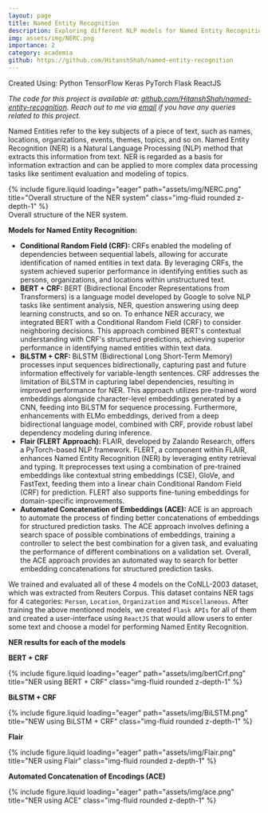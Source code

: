 ```yaml
---
layout: page
title: Named Entity Recognition
description: Exploring different NLP models for Named Entity Recognition.
img: assets/img/NERC.png
importance: 2
category: academia
github: https://github.com/HitanshShah/named-entity-recognition
---
```

Created Using: <span class="badge" style="background-color: var(--global-theme-color); border-color: var(--global-theme-color) !important">Python</span> <span class="badge" style="background-color: var(--global-theme-color); border-color: var(--global-theme-color) !important">TensorFlow</span> <span class="badge" style="background-color: var(--global-theme-color); border-color: var(--global-theme-color) !important">Keras</span> <span class="badge" style="background-color: var(--global-theme-color); border-color: var(--global-theme-color) !important">PyTorch</span> <span class="badge" style="background-color: var(--global-theme-color); border-color: var(--global-theme-color) !important">Flask</span> <span class="badge" style="background-color: var(--global-theme-color); border-color: var(--global-theme-color) !important">ReactJS</span>

<i>The code for this project is available at: <a href="https://github.com/HitanshShah/named-entity-recognition">github.com/HitanshShah/named-entity-recognition</a>. Reach out to me via <a href="mailto:hitansh.shah@gmail.com">email</a> if you have any queries related to this project.</i>

Named Entities refer to the key subjects of a piece of text, such as names, locations, organizations, events, themes, topics, and so on. Named Entity Recognition (NER) is a Natural Language Processing (NLP) method that extracts this information from text. NER is regarded as a basis for information extraction and can be applied to more complex data processing tasks like sentiment evaluation and modeling of topics.

<div class="row">
    <div class="col-sm-8 mt-3 mt-md-0 mx-auto">
        {% include figure.liquid loading="eager" path="assets/img/NERC.png" title="Overall structure of the NER system" class="img-fluid rounded z-depth-1" %}
    </div>
</div>
<div class="caption">
    Overall structure of the NER system.
</div>

<strong>Models for Named Entity Recognition:</strong>
<ul>
    <li><strong>Conditional Random Field (CRF): </strong>CRFs enabled the modeling of dependencies between sequential labels, allowing for accurate identification of named entities in text data. By leveraging CRFs, the system achieved superior performance in identifying entities such as persons, organizations, and locations within unstructured text.</li>
    <li><strong>BERT + CRF: </strong>BERT (Bidirectional Encoder Representations from Transformers) is a language model developed by Google to solve NLP tasks like sentiment analysis, NER, question answering using deep learning constructs, and so on. To enhance NER accuracy, we integrated BERT with a Conditional Random Field (CRF) to consider neighboring decisions. This approach combined BERT's contextual understanding with CRF's structured predictions, achieving superior performance in identifying named entities within text data.</li>
    <li><strong>BiLSTM + CRF: </strong>BiLSTM (Bidirectional Long Short-Term Memory) processes input sequences bidirectionally, capturing past and future information effectively for variable-length sentences. CRF addresses the limitation of BiLSTM in capturing label dependencies, resulting in improved performance for NER. This approach utilizes pre-trained word embeddings alongside character-level embeddings generated by a CNN, feeding into BiLSTM for sequence processing. Furthermore, enhancements with ELMo embeddings, derived from a deep bidirectional language model, combined with CRF, provide robust label dependency modeling during inference.</li>
    <li><strong>Flair (FLERT Approach): </strong>FLAIR, developed by Zalando Research, offers a PyTorch-based NLP framework. FLERT, a component within FLAIR, enhances Named Entity Recognition (NER) by leveraging entity retrieval and typing. It preprocesses text using a combination of pre-trained embeddings like contextual string embeddings (CSE), GloVe, and FastText, feeding them into a linear chain Conditional Random Field (CRF) for prediction. FLERT also supports fine-tuning embeddings for domain-specific improvements.</li>
    <li><strong>Automated Concatenation of Embeddings (ACE): </strong>ACE is an approach to automate the process of finding better concatenations of embeddings for structured prediction tasks. The ACE approach involves defining a search space of possible combinations of embeddings, training a controller to select the best combination for a given task, and evaluating the performance of different combinations on a validation set. Overall, the ACE approach provides an automated way to search for better embedding concatenations for structured prediction tasks.</li>
</ul>

We trained and evaluated all of these 4 models on the CoNLL-2003 dataset, which was extracted from Reuters Corpus. This dataset contains NER tags for 4 categories: <code>Person</code>, <code>Location</code>, <code>Organization</code> and <code>Miscellaneous</code>.
After training the above mentioned models, we created <code>Flask APIs</code> for all of them and created a user-interface using <code>ReactJS</code> that would allow users to enter some text and choose a model for performing Named Entity Recognition.

<strong>NER results for each of the models</strong>

<strong>BERT + CRF</strong>
<div class="row">
    <div class="col-sm mt-3 mt-md-0 mx-auto">
        {% include figure.liquid loading="eager" path="assets/img/bertCrf.png" title="NER using BERT + CRF" class="img-fluid rounded z-depth-1" %}
    </div>
</div>

<strong>BiLSTM + CRF</strong>
<div class="row">
    <div class="col-sm mt-3 mt-md-0 mx-auto">
        {% include figure.liquid loading="eager" path="assets/img/BiLSTM.png" title="NEW using BiLSTM + CRF" class="img-fluid rounded z-depth-1" %}
    </div>
</div>

<strong>Flair</strong>
<div class="row">
    <div class="col-sm mt-3 mt-md-0 mx-auto">
        {% include figure.liquid loading="eager" path="assets/img/Flair.png" title="NER using Flair" class="img-fluid rounded z-depth-1" %}
    </div>
</div>

<strong>Automated Concatenation of Encodings (ACE)</strong>
<div class="row">
    <div class="col-sm mt-3 mt-md-0 mx-auto">
        {% include figure.liquid loading="eager" path="assets/img/ace.png" title="NER using ACE" class="img-fluid rounded z-depth-1" %}
    </div>
</div>